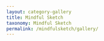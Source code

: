 ```yaml
---
layout: category-gallery
title: Mindful Sketch
taxonomy: Mindful Sketch
permalink: /mindfulsketch/gallery/
---
```

